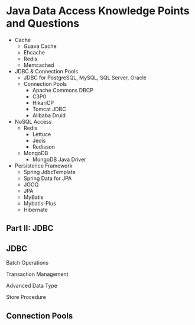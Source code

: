 # Java Data Access Knowledge Points and Questions

- Cache
  - Guava Cache
  - Ehcache
  - Redis
  - Memcached
- JDBC & Connection Pools
  - JDBC for PostgreSQL, MySQL, SQL Server, Oracle
  - Connection Pools
    - Apache Commons DBCP
    - C3P0
    - HikariCP
    - Tomcat JDBC
    - Alibaba Druid
- NoSQL Access
  - Redis
    - Lettuce
    - Jedis
    - Redisson
  - MongoDB
    - MongoDB Java Driver
- Persistence Framework
  - Spring JdbcTemplate
  - Spring Data for JPA
  - JOOQ
  - JPA
  - MyBatis
  - Mybatis-Plus
  - Hibernate

## Part II: JDBC

## JDBC

Batch Operations

Transaction Management

Advanced Data Type

Store Procedure

## Connection Pools